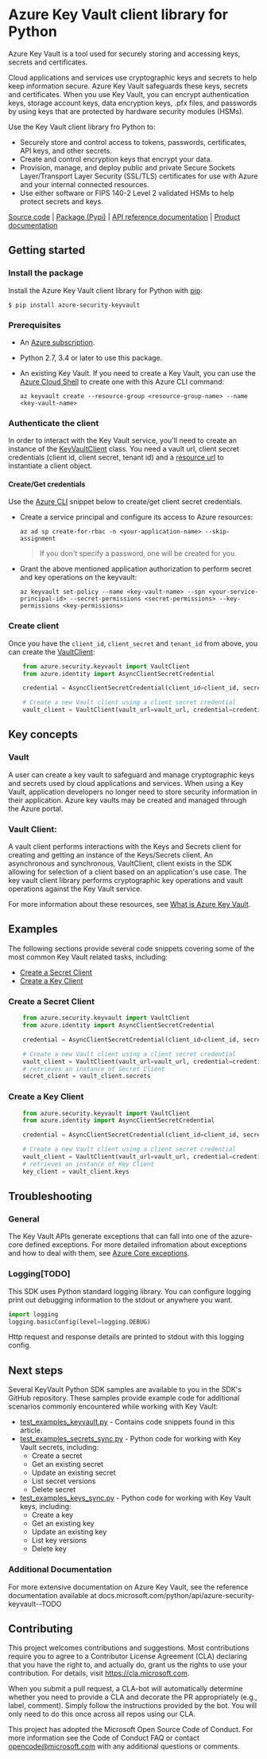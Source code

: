 # Azure Key Vault client library for Python
Azure Key Vault is a tool used for securely storing and accessing keys, secrets and certificates.

Cloud applications and services use cryptographic keys and secrets to help keep information secure. Azure Key Vault safeguards these keys, secrets and certificates. When you use Key Vault, you can encrypt authentication keys, storage account keys, data encryption keys, .pfx files, and passwords by using keys that are protected by hardware security modules (HSMs).

Use the Key Vault client library fro Python to:

* Securely store and control access to tokens, passwords, certificates, API keys, and other secrets.
* Create and control encryption keys that encrypt your data.
* Provision, manage, and deploy public and private Secure Sockets Layer/Transport Layer Security (SSL/TLS) certificates for use with Azure and your internal connected resources.
* Use either software or FIPS 140-2 Level 2 validated HSMs to help protect secrets and keys.

[Source code](https://github.com/Azure/azure-sdk-for-python/tree/master/sdk/keyvault/azure-security-keyvault) | [Package (Pypi)](TODO) | [API reference documentation](TODO) | [Product documentation](TODO)
## Getting started
### Install the package
Install the Azure Key Vault client library for Python with [pip](https://pypi.org/project/pip/):

`$ pip install azure-security-keyvault
`

### Prerequisites
* An [Azure subscription](https://azure.microsoft.com/free/).
* Python 2.7, 3.4 or later to use this package.
* An existing Key Vault. If you need to create a Key Vault, you can use the [Azure Cloud Shell](https://shell.azure.com/bash) to create one with this Azure CLI command:

    `az keyvault create --resource-group <resource-group-name> --name <key-vault-name>`

### Authenticate the client
In order to interact with the Key Vault service, you'll need to create an instance of the [KeyVaultClient](https://github.com/Azure/azure-sdk-for-python/tree/master/sdk/keyvault/azure-security-keyvault/azure/security/keyvault) class. You need a vault url, client secret credentials (client id, client secret, tenant id) and a [resource url](https://vault.azure.net) to instantiate a client object.

#### Create/Get credentials
Use the [Azure CLI](https://docs.microsoft.com/cli/azure) snippet below to create/get client secret credentials.

* Create a service principal and configure its access to Azure resources:

    `az ad sp create-for-rbac -n <your-application-name> --skip-assignment`
    > If you don't specify a password, one will be created for you.
* Grant the above mentioned application authorization to perform secret and key operations on the keyvault:

    `az keyvault set-policy --name <key-vault-name> --spn <your-service-principal-id> --secret-permissions <secret-permissions> --key-permissions <key-permissions>`

### Create client
Once you have the `client_id`, `client_secret` and `tenant_id` from above, you can create the [VaultClient](https://github.com/Azure/azure-sdk-for-python/blob/master/sdk/keyvault/azure-security-keyvault/azure/security/keyvault/vault_client.py):
```python
    from azure.security.keyvault import VaultClient
    from azure.identity import AsyncClientSecretCredential

    credential = AsyncClientSecretCredential(client_id=client_id, secret=client_secret, tenant_id=tenant_id)

    # Create a new Vault client using a client secret credential
    vault_client = VaultClient(vault_url=vault_url, credential=credential)
```
## Key concepts
### Vault
A user can create a key vault to safeguard and manage cryptographic keys and secrets used by cloud applications and services. When using a Key Vault, application developers no longer need to store security information in their application. Azure key vaults may be created and managed through the Azure portal.

### Vault Client:
A vault client performs interactions with the Keys and Secrets client for creating and getting an instance of the Keys/Secrets client. An asynchronous and synchronous, VaultClient, client exists in the SDK allowing for selection of a client based on an application's use case. The key vault client library performs cryptographic key operations and vault operations against the Key Vault service.

For more information about these resources, see [What is Azure Key Vault](https://docs.microsoft.com/en-us/azure/key-vault/key-vault-whatis).

## Examples
The following sections provide several code snippets covering some of the most common Key Vault related tasks, including:
* [Create a Secret Client](https://github.com/Azure/azure-sdk-for-python/tree/master/sdk/keyvault/azure-security-keyvault#create-a-secret-client)
* [Create a Key Client](https://github.com/Azure/azure-sdk-for-python/tree/master/sdk/keyvault/azure-security-keyvault#create-a-key-client)

### Create a Secret Client
```python
    from azure.security.keyvault import VaultClient
    from azure.identity import AsyncClientSecretCredential

    credential = AsyncClientSecretCredential(client_id=client_id, secret=client_secret, tenant_id=tenant_id)

    # Create a new Vault client using a client secret credential
    vault_client = VaultClient(vault_url=vault_url, credential=credential)
    # retrieves an instance of Secret Client
    secret_client = vault_client.secrets
```

### Create a Key Client
```python
    from azure.security.keyvault import VaultClient
    from azure.identity import AsyncClientSecretCredential

    credential = AsyncClientSecretCredential(client_id=client_id, secret=client_secret, tenant_id=tenant_id)

    # Create a new Vault client using a client secret credential
    vault_client = VaultClient(vault_url=vault_url, credential=credential)
    # retrieves an instance of Key Client
    key_client = vault_client.keys
```

## Troubleshooting
### General
The Key Vault APIs generate exceptions that can fall into one of the azure-core defined exceptions. For more detailed infromation about exceptions and how to deal with them, see [Azure Core exceptions](TODO).

### Logging[TODO]
This SDK uses Python standard logging library. You can configure logging print out debugging information to the stdout or anywhere you want.

```python 
import logging
logging.basicConfig(level=logging.DEBUG)
```
Http request and response details are printed to stdout with this logging config.

## Next steps
Several KeyVault Python SDK samples are available to you in the SDK's GitHub repository. These samples provide example code for additional scenarios commonly encountered while working with Key Vault:
* [test_examples_keyvault.py](https://github.com/Azure/azure-sdk-for-python/blob/master/sdk/keyvault/azure-security-keyvault/tests/test_examples_keyvault.py) - Contains code snippets found in this article.
* [test_examples_secrets_sync.py](TODO) -  Python code for working with Key Vault secrets, including:
    * Create a secret
    * Get an existing secret
    * Update an existing secret
    * List secret versions
    * Delete secret
* [test_examples_keys_sync.py](TODO) -  Python code for working with Key Vault keys, including:
    * Create a key
    * Get an existing key
    * Update an existing key
    * List key versions
    * Delete key

###  Additional Documentation
For more extensive documentation on Azure Key Vault, see the reference documentation available at docs.microsoft.com/python/api/azure-security-keyvault--TODO

## Contributing
This project welcomes contributions and suggestions. Most contributions require you to agree to a Contributor License Agreement (CLA) declaring that you have the right to, and actually do, grant us the rights to use your contribution. For details, visit https://cla.microsoft.com.

When you submit a pull request, a CLA-bot will automatically determine whether you need to provide a CLA and decorate the PR appropriately (e.g., label, comment). Simply follow the instructions provided by the bot. You will only need to do this once across all repos using our CLA.

This project has adopted the Microsoft Open Source Code of Conduct. For more information see the Code of Conduct FAQ or contact opencode@microsoft.com with any additional questions or comments.